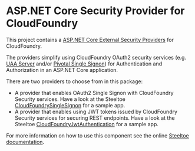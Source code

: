 ﻿# ASP.NET Core Security Provider for CloudFoundry

This project contains a [ASP.NET Core External Security Providers](https://github.com/aspnet/Security) for CloudFoundry.

The providers simplify using CloudFoundry OAuth2 security services (e.g. [UAA Server](https://github.com/cloudfoundry/uaa) and/or [Pivotal Single Signon](https://docs.pivotal.io/p-identity/)) for Authentication and Authorization in an ASP.NET Core application.

There are two providers to choose from in this package:

* A provider that enables OAuth2 Single Signon with CloudFoundry Security services. Have a look at the Steeltoe [CloudFoundrySingleSignon](https://github.com/SteeltoeOSS/Samples/tree/dev/Security/src/CloudFoundrySingleSignon) for a sample app.
* A provider that enables using JWT tokens issued by CloudFoundry Security services for securing REST endpoints. Have a look at the Steeltoe [CloudFoundryJwtAuthentication](https://github.com/SteeltoeOSS/Samples/tree/dev/Security/src/CloudFoundryJwtAuthentication) for a sample app.

For more information on how to use this component see the online [Steeltoe documentation](https://steeltoe.io/).